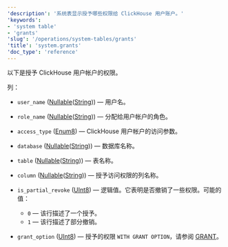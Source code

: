 ```yaml
---
'description': '系统表显示授予哪些权限给 ClickHouse 用户账户。'
'keywords':
- 'system table'
- 'grants'
'slug': '/operations/system-tables/grants'
'title': 'system.grants'
'doc_type': 'reference'
---
```


以下是授予 ClickHouse 用户帐户的权限。

列：
- `user_name` ([Nullable](../../sql-reference/data-types/nullable.md)([String](../../sql-reference/data-types/string.md))) — 用户名。

- `role_name` ([Nullable](../../sql-reference/data-types/nullable.md)([String](../../sql-reference/data-types/string.md))) — 分配给用户帐户的角色。

- `access_type` ([Enum8](../../sql-reference/data-types/enum.md)) — ClickHouse 用户帐户的访问参数。

- `database` ([Nullable](../../sql-reference/data-types/nullable.md)([String](../../sql-reference/data-types/string.md))) — 数据库名称。

- `table` ([Nullable](../../sql-reference/data-types/nullable.md)([String](../../sql-reference/data-types/string.md))) — 表名称。

- `column` ([Nullable](../../sql-reference/data-types/nullable.md)([String](../../sql-reference/data-types/string.md))) — 授予访问权限的列名称。

- `is_partial_revoke` ([UInt8](/sql-reference/data-types/int-uint#integer-ranges)) — 逻辑值。它表明是否撤销了一些权限。可能的值：
  - `0` — 该行描述了一个授予。
  - `1` — 该行描述了部分撤销。

- `grant_option` ([UInt8](/sql-reference/data-types/int-uint#integer-ranges)) — 授予的权限 `WITH GRANT OPTION`，请参阅 [GRANT](../../sql-reference/statements/grant.md#granting-privilege-syntax)。
